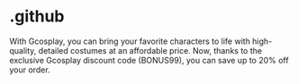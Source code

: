 # .github
With Gcosplay, you can bring your favorite characters to life with high-quality, detailed costumes at an affordable price. Now, thanks to the exclusive Gcosplay discount code (BONUS99), you can save up to 20% off your order.
